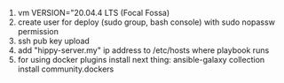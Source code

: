 1. vm VERSION="20.04.4 LTS (Focal Fossa)
2. create user for deploy (sudo group, bash console) with sudo nopassw permission
3. ssh pub key upload
4. add "hippy-server.my" ip address to /etc/hosts where playbook runs
5. for using docker plugins install next thing: ansible-galaxy collection install community.dockers